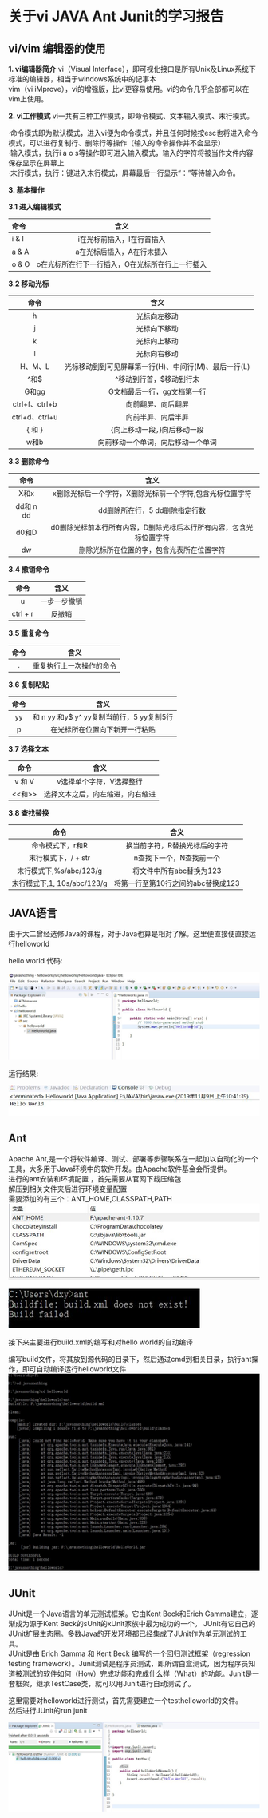 # 关于vi JAVA Ant Junit的学习报告

## vi/vim  编辑器的使用
**1. vi编辑器简介**
vi（Visual Interface），即可视化接口是所有Unix及Linux系统下标准的编辑器，相当于windows系统中的记事本  
vim（vi iMprove），vi的增强版，比vi更容易使用。vi的命令几乎全部都可以在vim上使用。

**2. vi工作模式**
vi一共有三种工作模式，即命令模式、文本输入模式、末行模式。  

·命令模式即为默认模式，进入vi便为命令模式，并且任何时候按esc也将进入命令模式，可以进行复制行、删除行等操作（输入的命令操作并不会显示）  
·输入模式，执行i a o s等操作即可进入输入模式，输入的字符将被当作文件内容保存显示在屏幕上  
·末行模式，执行：键进入末行模式，屏幕最后一行显示“：”等待输入命令。  

**3. 基本操作**

**3.1 进入编辑模式**  


命令 | 含义
:-- | :--:
i & I | i在光标前插入，I在行首插入
a & A | a在光标后插入，A在行末插入
o & O | o在光标所在行下一行插入，O在光标所在行上一行插入

**3.2 移动光标**  


命令|含义
:--:|:--:
h|光标向左移动
j|光标向下移动
k|光标向上移动
l|光标向右移动
H、M、L|光标移动到到可见屏幕第一行(H)、中间行(M)、最后一行(L)
^和$|^移动到行首，$移动到行末
G和gg|G文档最后一行，gg文档第一行
ctrl+f、ctrl+b|向前翻屏、向后翻屏
ctrl+d、ctrl+u|向前半屛、向后半屛
{ 和 }|{向上移动一段，}向后移动一段
w和b|向前移动一个单词，向后移动一个单词

**3.3 删除命令**

命令|含义
:--:|:--:
X和x|x删除光标后一个字符，X删除光标前一个字符,包含光标位置字符
dd和 n dd|dd删除所在行，5 dd删除指定行数
d0和D|d0删除光标前本行所有内容，D删除光标后本行所有内容，包含光标位置字符
dw|删除光标所在位置的字，包含光表所在位置字符

**3.4 撤销命令**
 

命令|含义
:--:|:--:
u|一步一步撤销
ctrl + r|反撤销

**3.5 重复命令**


命令|含义
:--:|:--:
.|重复执行上一次操作的命令

**3.6 复制粘贴**

命令|含义
:--:|:--:
yy|和 n yy 和y$ y^ yy复制当前行，5 yy复制5行
p|在光标所在位置向下新开一行粘贴

**3.7 选择文本**

命令|含义
:--:|:--:
v 和 V|v选择单个字符，V选择整行
<<和>>|选择文本之后，向左缩进，向右缩进

**3.8 查找替换**

命令|含义
:--:|:--:
命令模式下，r和R|换当前字符，R替换光标后的字符
末行模式下，/ + str|n查找下一个，N查找前一个
末行模式下,%s/abc/123/g|将文件中所有abc替换为123
末行模式下,1, 10s/abc/123/g|将第一行至第10行之间的abc替换成123


## JAVA语言

由于大二曾经选修Java的课程，对于Java也算是相对了解。这里便直接便直接运行helloworld   
  
hello world 代码:  

![hello world](https://github.com/saltydong/intermediate_training/blob/master/pics/helloworld.JPG)  

运行结果:  

![result](https://github.com/saltydong/intermediate_training/blob/master/pics/%E7%BB%93%E6%9E%9C.JPG)

  
## Ant

Apache Ant,是一个将软件编译、测试、部署等步骤联系在一起加以自动化的一个工具，大多用于Java环境中的软件开发。由Apache软件基金会所提供。  
进行的ant安装和环境配置 ，首先需要从官网下载压缩包  
解压到相关文件夹后进行环境变量配置  
需要添加的有三个：ANT_HOME,CLASSPATH,PATH  
![环境变量](https://github.com/saltydong/intermediate_training/blob/master/pics/%E7%8E%AF%E5%A2%83%E5%8F%98%E9%87%8F.JPG)  
   
![ant配置成功](https://github.com/saltydong/intermediate_training/blob/master/pics/ant%E9%85%8D%E7%BD%AE%E6%88%90%E5%8A%9F.JPG)  
   
接下来主要进行build.xml的编写和对hello world的自动编译  

编写build文件，将其放到源代码的目录下，然后通过cmd到相关目录，执行ant操作，即可自动编译运行helloworld文件  
![ant运行结果](https://github.com/saltydong/intermediate_training/blob/master/pics/ant%E8%87%AA%E5%8A%A8%E7%BC%96%E8%AF%91helloworld.JPG)  


## JUnit  
JUnit是一个Java语言的单元测试框架。它由Kent Beck和Erich Gamma建立，逐渐成为源于Kent Beck的sUnit的xUnit家族中最为成功的一个。 JUnit有它自己的JUnit扩展生态圈。多数Java的开发环境都已经集成了JUnit作为单元测试的工具。  
JUnit是由 Erich Gamma 和 Kent Beck 编写的一个回归测试框架（regression testing framework）。Junit测试是程序员测试，即所谓白盒测试，因为程序员知道被测试的软件如何（How）完成功能和完成什么样（What）的功能。Junit是一套框架，继承TestCase类，就可以用Junit进行自动测试了。  
   
这里需要对helloworld进行测试，首先需要建立一个testhelloworld的文件。  
然后进行JUnit的run junit

![junit](https://github.com/saltydong/intermediate_training/blob/master/pics/JUnit%E3%80%81.JPG)  


